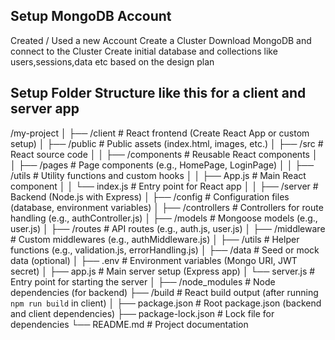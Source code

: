 ## Setup MongoDB Account
Created / Used a new Account 
Create a Cluster 
Download MongoDB and connect to the Cluster
Create initial database and collections like users,sessions,data etc based on the design plan 


## Setup Folder Structure like this for a client and server app
/my-project
│
├── /client               # React frontend (Create React App or custom setup)
│   ├── /public           # Public assets (index.html, images, etc.)
│   ├── /src              # React source code
│   │   ├── /components   # Reusable React components
│   │   ├── /pages        # Page components (e.g., HomePage, LoginPage)
│   │   ├── /utils        # Utility functions and custom hooks
│   │   ├── App.js        # Main React component
│   │   └── index.js      # Entry point for React app
│   │
├── /server               # Backend (Node.js with Express)
│   ├── /config           # Configuration files (database, environment variables)
│   ├── /controllers      # Controllers for route handling (e.g., authController.js)
│   ├── /models           # Mongoose models (e.g., user.js)
│   ├── /routes           # API routes (e.g., auth.js, user.js)
│   ├── /middleware       # Custom middlewares (e.g., authMiddleware.js)
│   ├── /utils            # Helper functions (e.g., validation.js, errorHandling.js)
│   ├── /data             # Seed or mock data (optional)
│   ├── .env              # Environment variables (Mongo URI, JWT secret)
│   ├── app.js            # Main server setup (Express app)
│   └── server.js         # Entry point for starting the server
│
├── /node_modules         # Node dependencies (for backend)
├── /build                # React build output (after running `npm run build` in client)
│
├── package.json          # Root package.json (backend and client dependencies)
├── package-lock.json     # Lock file for dependencies
└── README.md             # Project documentation

